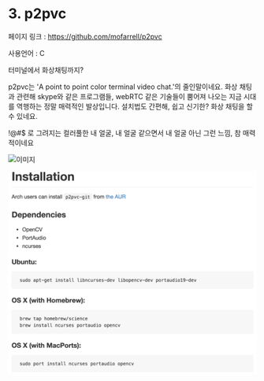 # 3. p2pvc

페이지 링크 : https://github.com/mofarrell/p2pvc

사용언어 : C

터미널에서 화상채팅까지? 

p2pvc는 'A point to point color terminal video chat.'의 줄인말이네요.
화상 채팅과 관련해 skype와 같은 프로그램들, webRTC 같은 기술들이 뿜어져 나오는 지금
시대를 역행하는 정말 매력적인 발상입니다.
설치법도 간편해, 쉽고 신기한? 화상 채팅을 할 수 있네요.

!@#$ 로 그려지는 컬러풀한 내 얼굴, 
내 얼굴 같으면서 내 얼굴 아닌 그런 느낌,
참 매력적이네요

![이미지](https://camo.githubusercontent.com/5986738686227e1602058824a51699aabf6bbcec/687474703a2f2f6769616e742e6766796361742e636f6d2f486964656f757353706966667941646465722e676966)

![이미지](img/003$03.png)